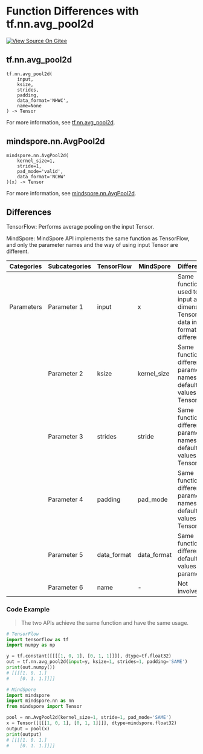 # Function Differences with tf.nn.avg_pool2d

[![View Source On Gitee](https://mindspore-website.obs.cn-north-4.myhuaweicloud.com/website-images/master/resource/_static/logo_source_en.png)](https://gitee.com/mindspore/docs/blob/master/docs/mindspore/source_en/note/api_mapping/tensorflow_diff/AvgPool2d.md)

## tf.nn.avg_pool2d

```text
tf.nn.avg_pool2d(
    input,
    ksize,
    strides,
    padding,
    data_format='NHWC',
    name=None
) -> Tensor
```

For more information, see [tf.nn.avg_pool2d](https://tensorflow.google.cn/versions/r2.6/api_docs/python/tf/nn/avg_pool2d).

## mindspore.nn.AvgPool2d

```text
mindspore.nn.AvgPool2d(
    kernel_size=1,
    stride=1,
    pad_mode='valid',
    data_format='NCHW'
)(x) -> Tensor
```

For more information, see [mindspore.nn.AvgPool2d](https://www.mindspore.cn/docs/en/master/api_python/nn/mindspore.nn.AvgPool2d.html).

## Differences

TensorFlow: Performs average pooling on the input Tensor.

MindSpore: MindSpore API implements the same function as TensorFlow, and only the parameter names and the way of using input Tensor are different.

| Categories | Subcategories |TensorFlow | MindSpore | Differences |
| --- | --- | --- | --- |---|
| Parameters | Parameter 1 | input       | x           | Same function, used to input a 4-dimensional Tensor. The data input format is different |
|      | Parameter 2 | ksize       | kernel_size | Same function, different parameter names, no default values for TensorFlow              |
|      | Parameter 3 | strides     | stride      | Same function, different parameter names, no default values for TensorFlow              |
|      | Parameter 4 | padding     | pad_mode    | Same function, different parameter names, no default values for TensorFlow              |
|      | Parameter 5 | data_format | data_format | Same function, different default values of parameters                                 |
|      | Parameter 6 | name | - | Not involved    |

### Code Example

> The two APIs achieve the same function and have the same usage.

```python
# TensorFlow
import tensorflow as tf
import numpy as np

y = tf.constant([[[[1, 0, 1], [0, 1, 1]]]], dtype=tf.float32)
out = tf.nn.avg_pool2d(input=y, ksize=1, strides=1, padding='SAME')
print(out.numpy())
# [[[[1. 0. 1.]
#    [0. 1. 1.]]]]

# MindSpore
import mindspore
import mindspore.nn as nn
from mindspore import Tensor

pool = nn.AvgPool2d(kernel_size=1, stride=1, pad_mode='SAME')
x = Tensor([[[[1, 0, 1], [0, 1, 1]]]], dtype=mindspore.float32)
output = pool(x)
print(output)
# [[[[1. 0. 1.]
#    [0. 1. 1.]]]]
```
